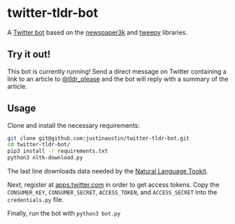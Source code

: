 # twitter-tldr-bot
A [Twitter bot](https://twitter.com/tldr_please) based on the [newspaper3k](https://github.com/codelucas/newspaper/) and [tweepy](https://github.com/tweepy/tweepy) libraries.

## Try it out!
This bot is currently running! Send a direct message on Twitter containing a link to an article to [@tldr_please](https://twitter.com/tldr_please) and the bot will reply with a summary of the article.

## Usage
Clone and install the necessary requirements:
```sh
git clone git@github.com:justinaustin/twitter-tldr-bot.git
cd twitter-tldr-bot/
pip3 install -r requirements.txt
python3 nltk-download.py
```
The last line downloads data needed by the [Natural Language Tookit](http://www.nltk.org/). 

Next, register at [apps.twitter.com](https://apps.twitter.com) in order to get access tokens. Copy the `CONSUMER_KEY`, `CONSUMER_SECRET`, `ACCESS_TOKEN`, and `ACCESS_SECRET` into the `credentials.py` file.


Finally, run the bot with `python3 bot.py`
